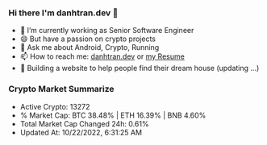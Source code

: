 ### Hi there I'm danhtran.dev 👋

- 🔭 I’m currently working as Senior Software Engineer
- 😄 But have a passion on crypto projects
- 💬 Ask me about Android, Crypto, Running 
- 📫 How to reach me: <a href="https://danhtran.dev" target="_blank">danhtran.dev</a> or <a href="Developer-Resume.pdf" target="_blank">my Resume</a>
- 🌱 Building a website to help people find their dream house (updating ...)

### Crypto Market Summarize
- Active Crypto: 13272
- % Market Cap: BTC 38.48% | ETH 16.39% | BNB 4.60%
- Total Market Cap Changed 24h: 0.61%
- Updated At: 10/22/2022, 6:31:25 AM
